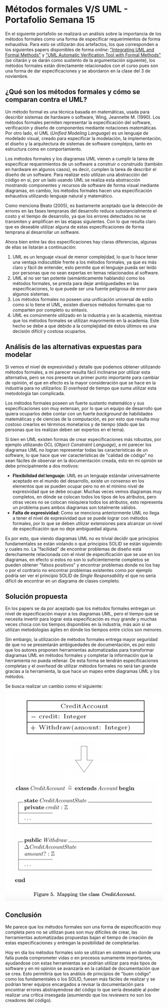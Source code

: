 # Métodos formales V/S UML - Portafolio Semana 15

En el siguiente portafolio se realizará un análisis sobre la importancia de los métodos formales como una forma de especificar requerimientos de forma exhaustiva. Para esto se utilizarán dos artefactos, los que corresponden a los siguientes papers disponibles de forma *online*: ["Integrating UML and Formal Methods"](https://ac.els-cdn.com/S1571066107004379/1-s2.0-S1571066107004379-main.pdf?_tid=d0d8c37e-c989-11e7-8ef9-00000aab0f6b&acdnat=1510698121_e868b7c819250ca5ca09f925c58fe0e3) y ["UML Automatic Verification Tool with Formal Methods"](https://ac.els-cdn.com/S1571066105001751/1-s2.0-S1571066105001751-main.pdf?_tid=7a940dd6-c98c-11e7-ae12-00000aacb360&acdnat=1510699264_c3abf18abb5e011ece7a9c4cc9f7dccc) (se citarán y se darán como sustento de la argumentación siguiente), los métodos formales están directamente relacionados con el curso pues son una forma de dar especificaciones y se abordaron en la clase del 3 de noviembre.

## ¿Qué son los métodos formales y cómo se comparan contra el UML?

Un método formal es una técnica basada en
matemáticas, usada para describir sistemas de
hardware o software, Wing, Jeannette M. (1990).
Los métodos formales permiten representar la
especificación del software, verificación y diseño de
componentes mediante notaciones matemáticas. 
Por otro lado, el UML (*Unified Modeling Language*) es un lenguaje de modelado visual, creado para especificar la modelación, la implementación, el diseño y la arquitectura de sistemas de software complejos, tanto en estructura como en comportamiento.

Los métodos formales y los diagramas UML vienen a cumplir la tarea de especificar requerimientos de un software a construir o construido (también en hardware en algunos casos), es decir, cumplen la tarea de describir el diseño de un software. Para realizar esto utilizan una abstracción del código en sí, por un lado usando UML se realiza esta abstracción mostrando componentes y recursos de software de forma visual mediante diagramas, en cambio, los métodos formales hacen una especificación exhaustiva utilizando lenguaje natural y matemático.

Como menciona Beato (2005), es bastamente aceptado que la detección de errores en las fases tempranas del desarrollo reduce substancialmente el costo y el tiempo de desarrollo, ya que los errores detectados no se transmiten y amplifican en las etapas siguientes. Con lo que resulta claro que es deseable utilizar alguna de estas especificaciones de forma temprana al desarrollar un software.

Ahora bien entre las dos especificaciones hay claras diferencias, algunas de ellas se listarán a continuación:

1. UML es un lenguaje visual de menor complejidad, lo que lo hace tener una ventaja indiscutible frente a los métodos formales, ya que es más claro y fácil de entender, esto permite que el lenguaje pueda ser leído por personas que no sean expertas en temas relacionados al software.
2. UML al no ser tan potente (semánticamente hablando) como los métodos formales, se presta para dejar ambiguedades en las especificaciones, lo que puede ser una fuente peligrosa de error para algunos sistemas.
3. Los métodos formales no poseen una unificación universal de estilo como si lo tiene el UML, existen diversos métodos formales que no comparten por completo su sintaxis.
4. UML es comúnmente utilizado en la industria y en la academia, mientras que los métodos formales se utilizan mayormente en la academia. Este hecho se debe a que debido a la complejidad de éstos últimos es una decisión difícil y costosa ocuparlos.

## Análisis de las alternativas expuestas para modelar

Si vemos el nivel de expresividad y detalle que podemos obtener utilizando métodos formales, a mi parecer resulta fácil inclinarse por utilizar esta alternativa, pero se nos presenta un primer punto importante para cambiar de opinión, el que en efecto es la mayor consideración que se hace en la industria para no utilizarlos: El *overhead* de tiempo que suma utilizar esta metodología tan complicada.

Los métodos formales poseen un fuerte sustento matemático y sus especificaciones son muy extensan, por lo que un equipo de desarrollo que quiera ocuparlos debe contar con un fuerte *background* de habilidades matemáticas y de ciencias de la computación, es por esto que resulta muy costoso crearlos en términos monetarios y de tiempo (dado que las personas que los realizan deben ser expertos en el tema).

Si bien en UML existen formas de crear especificaciones más robustas, por ejemplo utilizando OCL (*Object Constraint Language*), a mi parecer los diagramas UML no logran representar todas las características de un software, lo que hace que ver características de "calidad de código" no sean fáciles de observar en la documentación creada, esto en mi opinión se debe principalmente a dos motivos:

* **Flexibilidad del lenguaje:** UML es un lenguaje estándar universalmente aceptado en el mundo del desarrollo, existe un consenso en los elementos que se pueden ocupar pero no en el mínimo nivel de expresividad que se debe ocupar. Muchas veces vemos diagramas muy completos, en dónde se colocan todos los tipos de los atributos, pero otras veces no se colocan nisiquiera todos los atributos, esto representa un problema pues ambos diagramas son totalmente válidos.
* **Falta de expresividad:** Como se menciona anteriormente UML no llega a tener el nivel de expresividad que se puede lograr con métodos formales, por lo que se deben utilizar extensiones para alcanzar un nivel de especificación que no deje ambiguedad alguna.

Es por esto, que viendo diagramas UML no es trivial decidir que principios fundamentales se están violando o qué principios SOLID se están siguiendo y cuales no. La "facilidad" de encontrar problemas de diseño está derechamente relacionada con el nivel de especificación que se use en los diagramas, en efecto si estos no son lo suficientemente completos se pueden obtener "falsos positivos" y encontrar problemas donde no los hay o por el contrario no encontrar problemas existentes como por ejemplo podría ser ver el principio SOLID de *Single Responsability* el que no sería difícil de encontrar en un diagrama de clases completo.

## Solución propuesta

En los papers se da por aceptado que los métodos formales entregan un nivel de especificación mayor a los diagramas UML, pero el tiempo que se necesita invertir para lograr esta especificación es muy grande y muchas veces choca con los tiempos disponibles en la industria, más aún si se utilizan metodologías ágiles en dónde los tiempos entre ciclos son menores.

Sin embargo, la utilización de métodos formales entrega mayor seguridad de que no se presentarán ambiguedades de documentación, es por esto que los autores proponen herramientas automatizadas para transformar diagramas UML en métodos formales y completar la información que la herramienta no pueda rellenar. De esta forma se tendrán especificaciones completas y el *overhead* de utilizar métodos formales no será tan grande gracias a la herramienta, la que hace un mapeo entre diagramas UML y los métodos.

Se busca realizar un cambio como el siguiente:

![Mapeo entre clases](MapeoClases.png)

## Conclusión

Me parece que los métodos formales son una forma de especificación muy completa pero no se utilizan pues son muy difíciles de crear, las herramientas automatizadas propuestas bajan el tiempo de creación de estas especificaciones y entregan la posibilidad de completarlas.

Hoy en día los métodos formales solo se utilizan en sistemas en donde una falla pueda comprometer vidas o en procesos sumamente importantes, ayudandose con estas herramientas se podrían utilizar para más tipos de software y en mi opinión se avanzaría en la calidad de documentación que se crea. Esto permitiría que los análisis de principios de "buen código" como los fundamentales o los SOLID, fuesen más fáciles de realizar y se podrían tener equipos encargados a revisar la documentación para encontrar errores abstrayendose del código lo que sería deseable al poder realizar una crítica insesgada (asumiendo que los *reviewers* no son los creadores del código).

